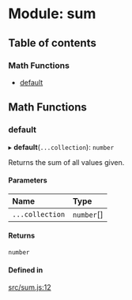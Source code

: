 # Module: sum

## Table of contents

### Math Functions

- [default](sum.md#default)

## Math Functions

### default

▸ **default**(`...collection`): `number`

Returns the sum of all values given.

#### Parameters

| Name | Type |
| :------ | :------ |
| `...collection` | `number`[] |

#### Returns

`number`

#### Defined in

[src/sum.js:12](https://github.com/Twipped/js-utils/blob/f2eceb5/src/sum.js#L12)
